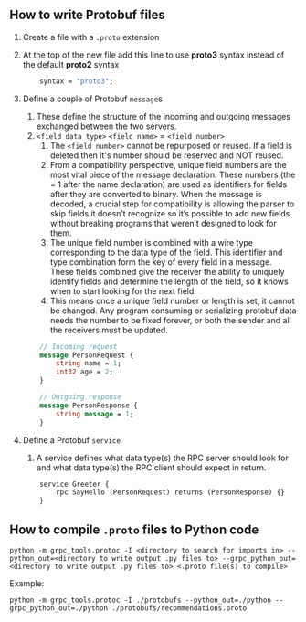 ## How to write Protobuf files

1) Create a file with a `.proto` extension


2) At the top of the new file add this line to use **proto3** syntax instead of the default **proto2** syntax
    ```proto
        syntax = "proto3";
    ```


3) Define a couple of Protobuf `message`s
   1) These define the structure of the incoming and outgoing messages exchanged between the two servers.
   2) `<field data type>` `<field name>` = `<field number>`
      1) The `<field number>` cannot be repurposed or reused. If a field is deleted then it's number should be reserved and NOT reused.
      2) From a compatibility perspective, unique field numbers are the most vital piece of the message declaration. These numbers (the = 1 after the name declaration) are used as identifiers for fields after they are converted to binary. When the message is decoded, a crucial step for compatibility is allowing the parser to skip fields it doesn’t recognize so it’s possible to add new fields without breaking programs that weren’t designed to look for them.
      3) The unique field number is combined with a wire type corresponding to the data type of the field. This identifier and type combination form the key of every field in a message. These fields combined give the receiver the ability to uniquely identify fields and determine the length of the field, so it knows when to start looking for the next field.
      4) This means once a unique field number or length is set, it cannot be changed. Any program consuming or serializing protobuf data needs the number to be fixed forever, or both the sender and all the receivers must be updated.

    ```proto
        // Incoming request
        message PersonRequest {
            string name = 1;
            int32 age = 2;
        }

        // Outgoing response
        message PersonResponse {
            string message = 1;
        }
    ```


4) Define a Protobuf `service`
    1) A service defines what data type(s) the RPC server should look for and what data type(s) the RPC client should expect in return.

    ```proto
        service Greeter {
            rpc SayHello (PersonRequest) returns (PersonResponse) {}
        }
    ```


## How to compile `.proto` files to Python code
```
python -m grpc_tools.protoc -I <directory to search for imports in> --python_out=<directory to write output .py files to> --grpc_python_out=<directory to write output .py files to> <.proto file(s) to compile>
```

Example:
```
python -m grpc_tools.protoc -I ./protobufs --python_out=./python --grpc_python_out=./python ./protobufs/recommendations.proto
```
